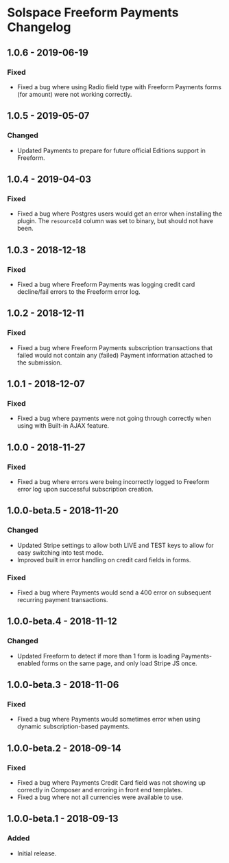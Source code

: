 # Solspace Freeform Payments Changelog

## 1.0.6 - 2019-06-19
### Fixed
- Fixed a bug where using Radio field type with Freeform Payments forms (for amount) were not working correctly.

## 1.0.5 - 2019-05-07
### Changed
- Updated Payments to prepare for future official Editions support in Freeform.

## 1.0.4 - 2019-04-03
### Fixed
- Fixed a bug where Postgres users would get an error when installing the plugin. The `resourceId` column was set to binary, but should not have been.

## 1.0.3 - 2018-12-18
### Fixed
- Fixed a bug where Freeform Payments was logging credit card decline/fail errors to the Freeform error log.

## 1.0.2 - 2018-12-11
### Fixed
- Fixed a bug where Freeform Payments subscription transactions that failed would not contain any (failed) Payment information attached to the submission.

## 1.0.1 - 2018-12-07
### Fixed
- Fixed a bug where payments were not going through correctly when using with Built-in AJAX feature.

## 1.0.0 - 2018-11-27
### Fixed
- Fixed a bug where errors were being incorrectly logged to Freeform error log upon successful subscription creation.

## 1.0.0-beta.5 - 2018-11-20
### Changed
- Updated Stripe settings to allow both LIVE and TEST keys to allow for easy switching into test mode.
- Improved built in error handling on credit card fields in forms.

### Fixed
- Fixed a bug where Payments would send a 400 error on subsequent recurring payment transactions.

## 1.0.0-beta.4 - 2018-11-12
### Changed
- Updated Freeform to detect if more than 1 form is loading Payments-enabled forms on the same page, and only load Stripe JS once.

## 1.0.0-beta.3 - 2018-11-06
### Fixed
- Fixed a bug where Payments would sometimes error when using dynamic subscription-based payments.

## 1.0.0-beta.2 - 2018-09-14
### Fixed
- Fixed a bug where Payments Credit Card field was not showing up correctly in Composer and erroring in front end templates.
- Fixed a bug where not all currencies were available to use.

## 1.0.0-beta.1 - 2018-09-13
### Added
- Initial release.
